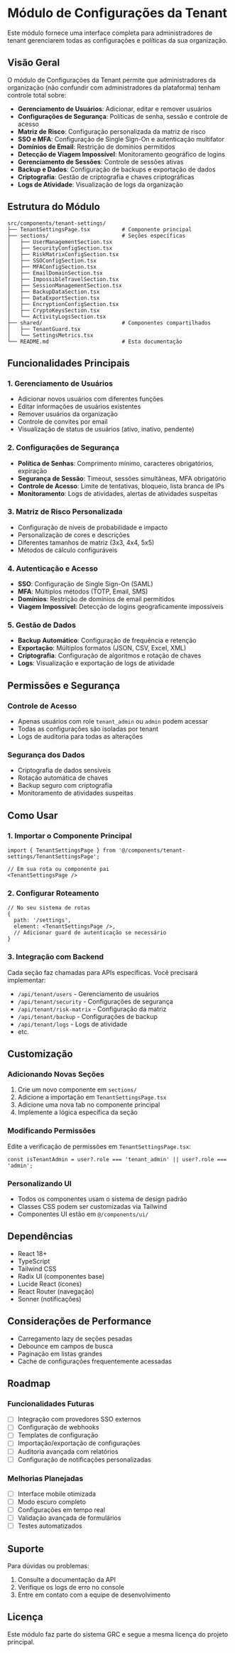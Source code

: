 # Módulo de Configurações da Tenant

Este módulo fornece uma interface completa para administradores de tenant gerenciarem todas as configurações e políticas da sua organização.

## Visão Geral

O módulo de Configurações da Tenant permite que administradores da organização (não confundir com administradores da plataforma) tenham controle total sobre:

- **Gerenciamento de Usuários**: Adicionar, editar e remover usuários
- **Configurações de Segurança**: Políticas de senha, sessão e controle de acesso
- **Matriz de Risco**: Configuração personalizada da matriz de risco
- **SSO e MFA**: Configuração de Single Sign-On e autenticação multifator
- **Domínios de Email**: Restrição de domínios permitidos
- **Detecção de Viagem Impossível**: Monitoramento geográfico de logins
- **Gerenciamento de Sessões**: Controle de sessões ativas
- **Backup e Dados**: Configuração de backups e exportação de dados
- **Criptografia**: Gestão de criptografia e chaves criptográficas
- **Logs de Atividade**: Visualização de logs da organização

## Estrutura do Módulo

```
src/components/tenant-settings/
├── TenantSettingsPage.tsx          # Componente principal
├── sections/                       # Seções específicas
│   ├── UserManagementSection.tsx
│   ├── SecurityConfigSection.tsx
│   ├── RiskMatrixConfigSection.tsx
│   ├── SSOConfigSection.tsx
│   ├── MFAConfigSection.tsx
│   ├── EmailDomainSection.tsx
│   ├── ImpossibleTravelSection.tsx
│   ├── SessionManagementSection.tsx
│   ├── BackupDataSection.tsx
│   ├── DataExportSection.tsx
│   ├── EncryptionConfigSection.tsx
│   ├── CryptoKeysSection.tsx
│   └── ActivityLogsSection.tsx
├── shared/                         # Componentes compartilhados
│   ├── TenantGuard.tsx
│   └── SettingsMetrics.tsx
└── README.md                       # Esta documentação
```

## Funcionalidades Principais

### 1. Gerenciamento de Usuários
- Adicionar novos usuários com diferentes funções
- Editar informações de usuários existentes
- Remover usuários da organização
- Controle de convites por email
- Visualização de status de usuários (ativo, inativo, pendente)

### 2. Configurações de Segurança
- **Política de Senhas**: Comprimento mínimo, caracteres obrigatórios, expiração
- **Segurança de Sessão**: Timeout, sessões simultâneas, MFA obrigatório
- **Controle de Acesso**: Limite de tentativas, bloqueio, lista branca de IPs
- **Monitoramento**: Logs de atividades, alertas de atividades suspeitas

### 3. Matriz de Risco Personalizada
- Configuração de níveis de probabilidade e impacto
- Personalização de cores e descrições
- Diferentes tamanhos de matriz (3x3, 4x4, 5x5)
- Métodos de cálculo configuráveis

### 4. Autenticação e Acesso
- **SSO**: Configuração de Single Sign-On (SAML)
- **MFA**: Múltiplos métodos (TOTP, Email, SMS)
- **Domínios**: Restrição de domínios de email permitidos
- **Viagem Impossível**: Detecção de logins geograficamente impossíveis

### 5. Gestão de Dados
- **Backup Automático**: Configuração de frequência e retenção
- **Exportação**: Múltiplos formatos (JSON, CSV, Excel, XML)
- **Criptografia**: Configuração de algoritmos e rotação de chaves
- **Logs**: Visualização e exportação de logs de atividade

## Permissões e Segurança

### Controle de Acesso
- Apenas usuários com role `tenant_admin` ou `admin` podem acessar
- Todas as configurações são isoladas por tenant
- Logs de auditoria para todas as alterações

### Segurança dos Dados
- Criptografia de dados sensíveis
- Rotação automática de chaves
- Backup seguro com criptografia
- Monitoramento de atividades suspeitas

## Como Usar

### 1. Importar o Componente Principal
```tsx
import { TenantSettingsPage } from '@/components/tenant-settings/TenantSettingsPage';

// Em sua rota ou componente pai
<TenantSettingsPage />
```

### 2. Configurar Roteamento
```tsx
// No seu sistema de rotas
{
  path: '/settings',
  element: <TenantSettingsPage />,
  // Adicionar guard de autenticação se necessário
}
```

### 3. Integração com Backend
Cada seção faz chamadas para APIs específicas. Você precisará implementar:

- `/api/tenant/users` - Gerenciamento de usuários
- `/api/tenant/security` - Configurações de segurança
- `/api/tenant/risk-matrix` - Configuração da matriz
- `/api/tenant/backup` - Configurações de backup
- `/api/tenant/logs` - Logs de atividade
- etc.

## Customização

### Adicionando Novas Seções
1. Crie um novo componente em `sections/`
2. Adicione a importação em `TenantSettingsPage.tsx`
3. Adicione uma nova tab no componente principal
4. Implemente a lógica específica da seção

### Modificando Permissões
Edite a verificação de permissões em `TenantSettingsPage.tsx`:
```tsx
const isTenantAdmin = user?.role === 'tenant_admin' || user?.role === 'admin';
```

### Personalizando UI
- Todos os componentes usam o sistema de design padrão
- Classes CSS podem ser customizadas via Tailwind
- Componentes UI estão em `@/components/ui/`

## Dependências

- React 18+
- TypeScript
- Tailwind CSS
- Radix UI (componentes base)
- Lucide React (ícones)
- React Router (navegação)
- Sonner (notificações)

## Considerações de Performance

- Carregamento lazy de seções pesadas
- Debounce em campos de busca
- Paginação em listas grandes
- Cache de configurações frequentemente acessadas

## Roadmap

### Funcionalidades Futuras
- [ ] Integração com provedores SSO externos
- [ ] Configuração de webhooks
- [ ] Templates de configuração
- [ ] Importação/exportação de configurações
- [ ] Auditoria avançada com relatórios
- [ ] Configuração de notificações personalizadas

### Melhorias Planejadas
- [ ] Interface mobile otimizada
- [ ] Modo escuro completo
- [ ] Configurações em tempo real
- [ ] Validação avançada de formulários
- [ ] Testes automatizados

## Suporte

Para dúvidas ou problemas:
1. Consulte a documentação da API
2. Verifique os logs de erro no console
3. Entre em contato com a equipe de desenvolvimento

## Licença

Este módulo faz parte do sistema GRC e segue a mesma licença do projeto principal.